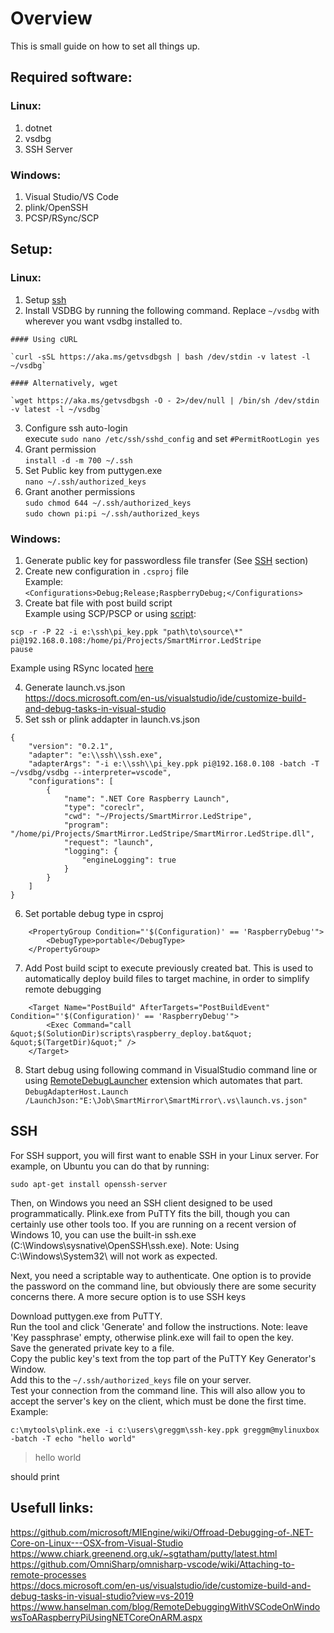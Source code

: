 # Overview

This is small guide on how to set all things up.

## Required software:

### Linux:

  1. dotnet
  2. vsdbg
  3. SSH Server

### Windows:

  1. Visual Studio/VS Code
  2. plink/OpenSSH
  3. PCSP/RSync/SCP

## Setup:

### Linux:

  1. Setup [ssh](#ssh)
  2. Install VSDBG by running the following command. Replace `~/vsdbg` with wherever you want vsdbg installed to.

    #### Using cURL

    `curl -sSL https://aka.ms/getvsdbgsh | bash /dev/stdin -v latest -l ~/vsdbg`
    
    #### Alternatively, wget

    `wget https://aka.ms/getvsdbgsh -O - 2>/dev/null | /bin/sh /dev/stdin -v latest -l ~/vsdbg`

  3. Configure ssh auto-login  
execute `sudo nano /etc/ssh/sshd_config` and set `#PermitRootLogin yes`
  4. Grant permission  
`install -d -m 700 ~/.ssh`
  5. Set Public key from puttygen.exe  
`nano ~/.ssh/authorized_keys`
  6. Grant another permissions  
`sudo chmod 644 ~/.ssh/authorized_keys`  
`sudo chown pi:pi ~/.ssh/authorized_keys`

### Windows:

  1. Generate public key for passwordless file transfer (See [SSH](#ssh) section)
  2. Create new configuration in `.csproj` file  
Example:  
`<Configurations>Debug;Release;RaspberryDebug;</Configurations>`
  3. Create bat file with post build script  
Example using SCP/PSCP or using [script](raspberry_deploy.bat):  
```
scp -r -P 22 -i e:\ssh\pi_key.ppk "path\to\source\*" pi@192.168.0.108:/home/pi/Projects/SmartMirror.LedStripe
pause
```
Example using RSync located [here](raspberry_deploy_rsync.bat)

  4. Generate launch.vs.json  
https://docs.microsoft.com/en-us/visualstudio/ide/customize-build-and-debug-tasks-in-visual-studio
  5. Set ssh or plink addapter in launch.vs.json
```
{
    "version": "0.2.1",
    "adapter": "e:\\ssh\\ssh.exe",
    "adapterArgs": "-i e:\\ssh\\pi_key.ppk pi@192.168.0.108 -batch -T ~/vsdbg/vsdbg --interpreter=vscode",  
    "configurations": [
        {
            "name": ".NET Core Raspberry Launch",
            "type": "coreclr",
            "cwd": "~/Projects/SmartMirror.LedStripe",
            "program": "/home/pi/Projects/SmartMirror.LedStripe/SmartMirror.LedStripe.dll",
            "request": "launch",
            "logging": {
                "engineLogging": true
            }
        }
    ]
}
```
  6. Set portable debug type in csproj  
```
    <PropertyGroup Condition="'$(Configuration)' == 'RaspberryDebug'">
        <DebugType>portable</DebugType>
    </PropertyGroup>
```
  7. Add Post build scipt to execute previously created bat. This is used to automatically deploy build files to target machine, in order to simplify remote debugging  
```
    <Target Name="PostBuild" AfterTargets="PostBuildEvent" Condition="'$(Configuration)' == 'RaspberryDebug'">
        <Exec Command="call &quot;$(SolutionDir)scripts\raspberry_deploy.bat&quot; &quot;$(TargetDir)&quot;" />
    </Target> 
```
  8. Start debug using following command in VisualStudio command line or using [RemoteDebugLauncher](https://marketplace.visualstudio.com/items?itemName=xpasza.RemoteDebugLauncher22) extension which automates that part.
`DebugAdapterHost.Launch /LaunchJson:"E:\Job\SmartMirror\SmartMirror\.vs\launch.vs.json"`

## SSH

For SSH support, you will first want to enable SSH in your Linux server. For example, on Ubuntu you can do that by running:

`sudo apt-get install openssh-server`

Then, on Windows you need an SSH client designed to be used programmatically. Plink.exe from PuTTY fits the bill, though you can certainly use other tools too. If you are running on a recent version of Windows 10, you can use the built-in ssh.exe (C:\Windows\sysnative\OpenSSH\ssh.exe). Note: Using C:\Windows\System32\ will not work as expected.

Next, you need a scriptable way to authenticate. One option is to provide the password on the command line, but obviously there are some security concerns there. A more secure option is to use SSH keys

Download puttygen.exe from PuTTY.  
Run the tool and click 'Generate' and follow the instructions. Note: leave 'Key passphrase' empty, otherwise plink.exe will fail to open the key.  
Save the generated private key to a file.  
Copy the public key's text from the top part of the PuTTY Key Generator's Window.  
Add this to the `~/.ssh/authorized_keys` file on your server.  
Test your connection from the command line. This will also allow you to accept the server's key on the client, which must be done the first time.  
Example:  

`c:\mytools\plink.exe -i c:\users\greggm\ssh-key.ppk greggm@mylinuxbox -batch -T echo "hello world"`

>hello world

should print

## Usefull links:

https://github.com/microsoft/MIEngine/wiki/Offroad-Debugging-of-.NET-Core-on-Linux---OSX-from-Visual-Studio  
https://www.chiark.greenend.org.uk/~sgtatham/putty/latest.html  
https://github.com/OmniSharp/omnisharp-vscode/wiki/Attaching-to-remote-processes  
https://docs.microsoft.com/en-us/visualstudio/ide/customize-build-and-debug-tasks-in-visual-studio?view=vs-2019  
https://www.hanselman.com/blog/RemoteDebuggingWithVSCodeOnWindowsToARaspberryPiUsingNETCoreOnARM.aspx
